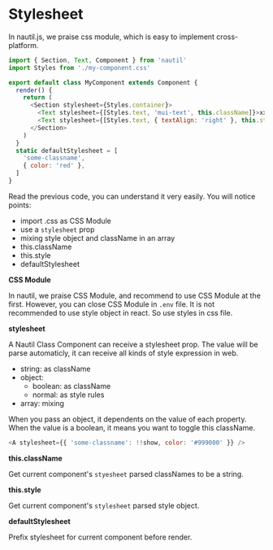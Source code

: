 # Stylesheet

In nautil.js, we praise css module, which is easy to implement cross-platform.

```js
import { Section, Text, Component } from 'nautil'
import Styles from './my-component.css'

export default class MyComponent extends Component {
  render() {
    return (
      <Section stylesheet={Styles.container}>
        <Text stylesheet={[Styles.text, 'mui-text', this.className]}>xxx</Text>
        <Text stylesheet={[Styles.text, { textAlign: 'right' }, this.style]}>xxx</Text>
      </Section>
    )
  }
  static defaultStylesheet = [
    'some-classname',
    { color: 'red' },
  ]
}
```

Read the previous code, you can understand it very easily. You will notice points:

- import .css as CSS Module
- use a `stylesheet` prop
- mixing style object and className in an array
- this.className
- this.style
- defaultStylesheet

**CSS Module**

In nautil, we praise CSS Module, and recommend to use CSS Module at the first. However, you can close CSS Module in `.env` file.
It is not recommended to use style object in react. So use styles in css file.

**stylesheet**

A Nautil Class Component can receive a stylesheet prop. The value will be parse automaticly, it can receive all kinds of style expression in web.

- string: as className
- object:
  - boolean: as className
  - normal: as style rules
- array: mixing

When you pass an object, it dependents on the value of each property. When the value is a boolean, it means you want to toggle this className.

```js
<A stylesheet={{ 'some-classname': !!show, color: '#999000' }} />
```

**this.className**

Get current component's `styesheet` parsed classNames to be a string.

**this.style**

Get current component's `stylesheet` parsed style object.

**defaultStylesheet**

Prefix stylesheet for current component before render.
